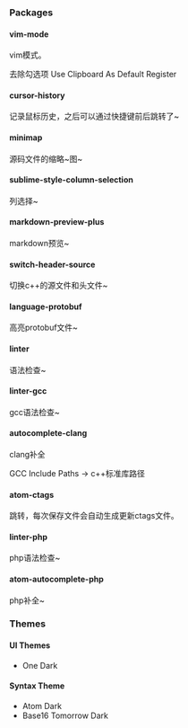 ### Packages

#### vim-mode

vim模式。

去除勾选项 Use Clipboard As Default Register

#### cursor-history

记录鼠标历史，之后可以通过快捷键前后跳转了~

#### minimap

源码文件的缩略~图~

#### sublime-style-column-selection

列选择~

#### markdown-preview-plus

markdown预览~

#### switch-header-source

切换c++的源文件和头文件~

#### language-protobuf

高亮protobuf文件~

#### linter

语法检查~

#### linter-gcc

gcc语法检查~

#### autocomplete-clang

clang补全

GCC Include Paths -> c++标准库路径

#### atom-ctags

跳转，每次保存文件会自动生成更新ctags文件。

#### linter-php

php语法检查~

#### atom-autocomplete-php

php补全~

### Themes

#### UI Themes

* One Dark

#### Syntax Theme

* Atom Dark
* Base16 Tomorrow Dark

